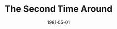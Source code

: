 ---
title: The Second Time Around
date: 1981-05-01
closing_date: 1981-05-16
layout: productions
playbill:
Theatre: Theatre Jacksonville
Venue: Little Theatre
cast:
- Cynthia Morse: Mary F. Smith
- Mike Curtis: Stephen B. Jordan
- Samuel Jonas: Ron Christiansen
- Laura Curtis: Edie Hall
- Eleanor Curtis: Nancy Mull
- Dr. Arthur Morse: Larry Usoff
- Bruce Morse: Tommy Thomson
- Angela: Kathi Wedner
crew:
- Director: Hal Henderson
- Scene Design: Hal Henderson
- Stage Manager: Martha Worsley
- Set Carpenter: John C. James Jr.
- Lighting Technician: Don Peterson
- Properties: Amelia Senhausen
- Set Construction:
  - Marty Friedman
  - John Gombeda
  - Donna Grey
  - Tom Heffernan
  - Steve Metheny
  - Don Peterson
- Costumes: Gert Berman
- Publicity: Laura Heidenreich
- Box Office:
  - Barbara Stillson
  - Gert Berman
  - Shirley Cooke
  - Nancy Frankhouser
  - Pat Powell
  - Pat Somers
- Membership: Jack Masters
orchestra:
external_links:
---
